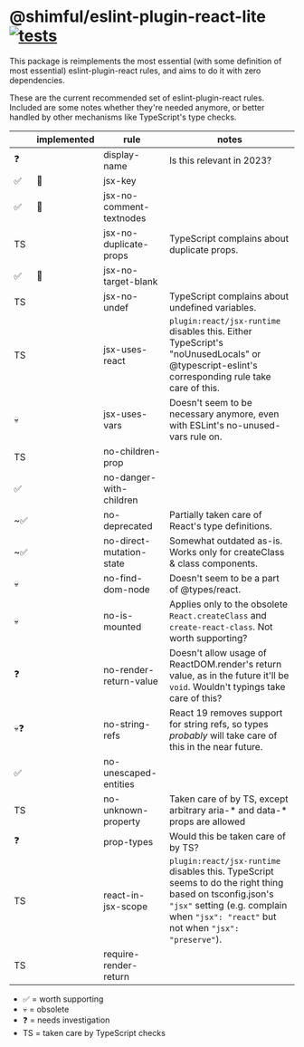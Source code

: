 # @shimful/eslint-plugin-react-lite [![tests](https://github.com/shimful/eslint-plugin-react-lite/actions/workflows/tests.yml/badge.svg)](https://github.com/shimful/eslint-plugin-react-lite/actions/workflows/tests.yml)

This package is reimplements the most essential (with some definition of most essential) eslint-plugin-react rules, and aims to do it with zero dependencies.

These are the current recommended set of eslint-plugin-react rules. Included are some notes whether they're needed anymore, or better handled by other mechanisms like TypeScript's type checks.

|    | implemented | rule                       | notes |
|----|--|--------------------------|-|
| ❓  |  | display-name               | Is this relevant in 2023? |
| ✅ | 🎉 | jsx-key                    | |
| ✅ | 🎉 | jsx-no-comment-textnodes   | |
| TS |  | jsx-no-duplicate-props     | TypeScript complains about duplicate props. |
| ✅ | 🎉 | jsx-no-target-blank        | |
| TS |  | jsx-no-undef               | TypeScript complains about undefined variables. |
| TS  |  | jsx-uses-react             | `plugin:react/jsx-runtime` disables this. Either TypeScript's "noUnusedLocals" or @typescript-eslint's corresponding rule take care of this. |
| 💀 |  | jsx-uses-vars              | Doesn't seem to be necessary anymore, even with ESLint's no-unused-vars rule on. |
| TS |  | no-children-prop           | | TypeScript warns about duplicate props.
| ✅ |  | no-danger-with-children    | |
| ~✅   |  | no-deprecated              | Partially taken care of React's type definitions. |
| ~✅   |  | no-direct-mutation-state   | Somewhat outdated as-is. Works only for createClass & class components. |
| 💀 |  | no-find-dom-node           | Doesn't seem to be a part of @types/react. |
| 💀 |  | no-is-mounted              | Applies only to the obsolete `React.createClass` and `create-react-class`. Not worth supporting? |
| ❓   |  | no-render-return-value     | Doesn't allow usage of ReactDOM.render's return value, as in the future it'll be `void`. Wouldn't typings take care of this? |
| 💀❓ |  | no-string-refs             | React 19 removes support for string refs, so types _probably_ will take care of this in the near future. |
| ✅  |  | no-unescaped-entities      | |
| TS |  | no-unknown-property        | Taken care of by TS, except arbitrary aria-* and data-* props are allowed |
| ❓   |  | prop-types                 | Would this be taken care of by TS? |
| TS  |  | react-in-jsx-scope         | `plugin:react/jsx-runtime` disables this. TypeScript seems to do the right thing based on tsconfig.json's `"jsx"` setting (e.g. complain when `"jsx": "react"` but not when `"jsx": "preserve"`). |
| TS  |  | require-render-return      | |

 * ✅ = worth supporting
 * 💀 = obsolete
 * ❓ = needs investigation
 * TS = taken care by TypeScript checks
